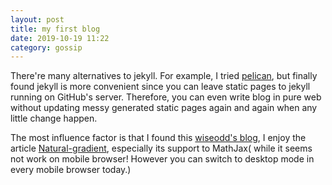 ```yaml
---
layout: post
title: my first blog
date: 2019-10-19 11:22
category: gossip
---
```


There're many alternatives to jekyll. For example, I tried [pelican](https://github.com/getpelican/pelican), 
but finally found jekyll is more convenient since you can leave static pages to jekyll running on GitHub's server. Therefore, you can even write blog in pure web without updating messy generated static pages again and again when  any little change happen.

The most influence factor is that I found this [wiseodd's blog](https://wiseodd.github.io), I enjoy the article [Natural-gradient](https://wiseodd.github.io/techblog/2018/03/14/natural-gradient/), especially its support to MathJax( while it seems not work on mobile browser! However you can switch to desktop mode in every mobile browser today.)

